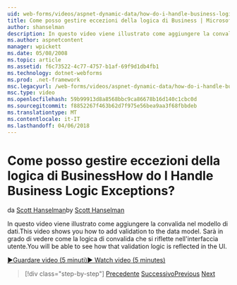 ```yaml
---
uid: web-forms/videos/aspnet-dynamic-data/how-do-i-handle-business-logic-exceptions
title: Come posso gestire eccezioni della logica di Business | Microsoft Docs
author: shanselman
description: In questo video viene illustrato come aggiungere la convalida nel modello di dati. Sarà in grado di vedere come la logica di convalida che si riflette nell'interfaccia utente.
ms.author: aspnetcontent
manager: wpickett
ms.date: 05/08/2008
ms.topic: article
ms.assetid: f6c73522-4c77-4757-b1af-69f9d1db4fb1
ms.technology: dotnet-webforms
ms.prod: .net-framework
msc.legacyurl: /web-forms/videos/aspnet-dynamic-data/how-do-i-handle-business-logic-exceptions
msc.type: video
ms.openlocfilehash: 59b99913d8a8568bbc9ca86678b16d140c1cbc0d
ms.sourcegitcommit: f8852267f463b62d7f975e56bea9aa3f68fbbdeb
ms.translationtype: MT
ms.contentlocale: it-IT
ms.lasthandoff: 04/06/2018
---
```

<a name="how-do-i-handle-business-logic-exceptions"></a><span data-ttu-id="f399d-105">Come posso gestire eccezioni della logica di Business</span><span class="sxs-lookup"><span data-stu-id="f399d-105">How do I Handle Business Logic Exceptions?</span></span>
====================
<span data-ttu-id="f399d-106">da [Scott Hanselman](https://github.com/shanselman)</span><span class="sxs-lookup"><span data-stu-id="f399d-106">by [Scott Hanselman](https://github.com/shanselman)</span></span>

<span data-ttu-id="f399d-107">In questo video viene illustrato come aggiungere la convalida nel modello di dati.</span><span class="sxs-lookup"><span data-stu-id="f399d-107">This video shows you how to add validation to the data model.</span></span> <span data-ttu-id="f399d-108">Sarà in grado di vedere come la logica di convalida che si riflette nell'interfaccia utente.</span><span class="sxs-lookup"><span data-stu-id="f399d-108">You will be able to see how that validation logic is reflected in the UI.</span></span>

[<span data-ttu-id="f399d-109">&#9654;Guardare video (5 minuti)</span><span class="sxs-lookup"><span data-stu-id="f399d-109">&#9654; Watch video (5 minutes)</span></span>](https://channel9.msdn.com/Blogs/ASP-NET-Site-Videos/how-do-i-handle-business-logic-exceptions)

> [!div class="step-by-step"]
> <span data-ttu-id="f399d-110">[Precedente](how-do-i-change-how-my-fields-render.md)
> [Successivo](how-do-i-make-custom-pages.md)</span><span class="sxs-lookup"><span data-stu-id="f399d-110">[Previous](how-do-i-change-how-my-fields-render.md)
[Next](how-do-i-make-custom-pages.md)</span></span>
